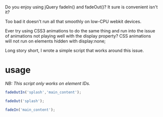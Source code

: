 Do you enjoy using jQuery fadeIn() and fadeOut()? It sure is convenient isn't it?

Too bad it doesn't run all that smoothly on low-CPU webkit devices.



Ever try using CSS3 animations to do the same thing and run into the issue of animations not playing well with the display property? CSS animations will not run on elements hidden with display:none;


Long story short, I wrote a simple script that works around this issue.

usage
=====

*NB: This script only works on element IDs.*

```javascript
fadeOutIn('splash','main_content');
```

```javascript
fadeOut('splash');
```

```javascript
fadeIn('main_content');
```
